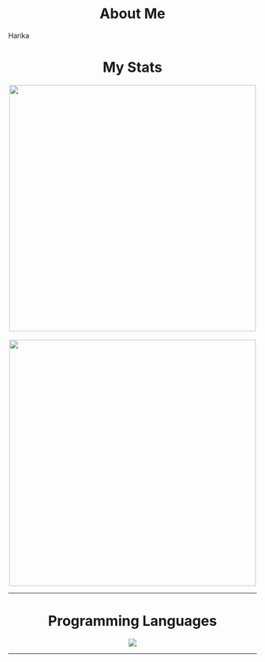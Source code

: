 <h1 align="center">About Me</h1>
<p>
Harika
</p>

<h1 align="center">My Stats</h1>
<p align="center">
<a href="https://github.com/hasanemircanmetin">
<a href="https://github.com/hasanemircanmetin?tab=repositories">
<a href="https://github.com/hasanemircanmetin"><img align=center src="https://github-readme-stats.vercel.app/api?username=hasanemircanmetin&show_icons=true&theme=tokyonight&count_private=true" width=500></a> <br><br>
<a href="https://github.com/hasanemircanmetin"><img align=center src="https://github-readme-streak-stats.herokuapp.com/?user=hasanemircanmetin&theme=tokyonight" width=500></a>
</p>
  
<hr>
<h1 align='center'>Programming Languages</h1>
<p align="center"> 
<a href="https://github.com/hasanemircanmetin"><img align=center src="https://github-readme-stats.vercel.app/api/top-langs/?username=hasanemircanmetin&layout=compact&exclude_repo=github-readme-stats,anuraghazra.github.io&theme=tokyonight"></a>  
</p>
<hr>

